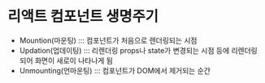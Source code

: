 # 리액트 컴포넌트 생명주기

- Mountion(마운팅) ::: 컴포넌트가 처음으로 렌더링되는 시점
- Updation(업데이팅) ::: 리렌더링 props나 state가 변경되는 시점 등에 리렌더링되어 화면이 새로이 나타나게 됨
- Unmounting(언마운팅) ::: 컴포넌트가 DOM에서 제거되는 순간
